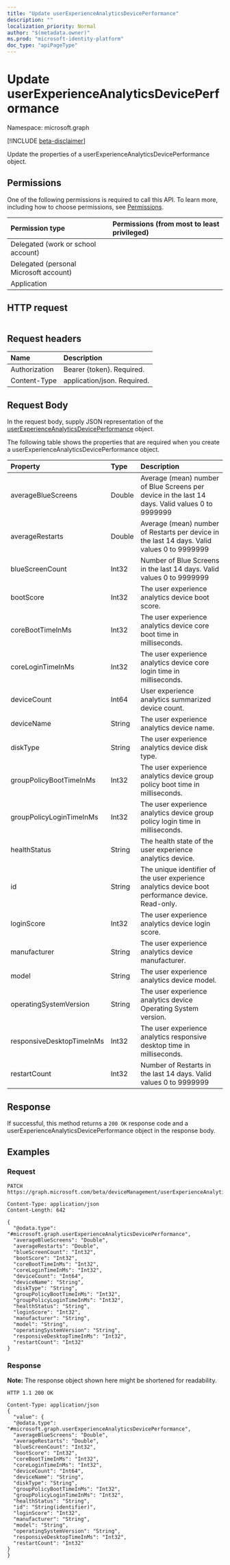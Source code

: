```yaml
---
title: "Update userExperienceAnalyticsDevicePerformance"
description: ""
localization_priority: Normal
author: "$(metadata.owner)"
ms.prod: "microsoft-identity-platform"
doc_type: "apiPageType"
---
```


# Update userExperienceAnalyticsDevicePerformance

Namespace: microsoft.graph

[!INCLUDE [beta-disclaimer](../../includes/beta-disclaimer.md)]

Update the properties of a userExperienceAnalyticsDevicePerformance object.

## Permissions

One of the following permissions is required to call this API. To learn more, including how to choose permissions, see [Permissions](/graph/permissions-reference).

| Permission type                        | Permissions (from most to least privileged) |
| :------------------------------------- | :------------------------------------------ |
| Delegated (work or school account)     |                                             |
| Delegated (personal Microsoft account) |                                             |
| Application                            |                                             |

## HTTP request

<!-- {
  "blockType": "ignored"
}
-->

```http

```

## Request headers

| Name          | Description                 |
| :------------ | :-------------------------- |
| Authorization | Bearer {token}. Required.   |
| Content-Type  | application/json. Required. |

## Request Body

In the request body, supply JSON representation of the [userExperienceAnalyticsDevicePerformance](../resources/intune-userexperienceanalyticsdeviceperformance.md) object.

<!-- Actions and Functions -->

<!-- CRUD Methods -->

The following table shows the properties that are required when you create a userExperienceAnalyticsDevicePerformance object.

| Property                  | Type   | Description                                                                                       |
| :------------------------ | :----- | :------------------------------------------------------------------------------------------------ |
| averageBlueScreens        | Double | Average (mean) number of Blue Screens per device in the last 14 days. Valid values 0 to 9999999   |
| averageRestarts           | Double | Average (mean) number of Restarts per device in the last 14 days. Valid values 0 to 9999999       |
| blueScreenCount           | Int32  | Number of Blue Screens in the last 14 days. Valid values 0 to 9999999                             |
| bootScore                 | Int32  | The user experience analytics device boot score.                                                  |
| coreBootTimeInMs          | Int32  | The user experience analytics device core boot time in milliseconds.                              |
| coreLoginTimeInMs         | Int32  | The user experience analytics device core login time in milliseconds.                             |
| deviceCount               | Int64  | User experience analytics summarized device count.                                                |
| deviceName                | String | The user experience analytics device name.                                                        |
| diskType                  | String | The user experience analytics device disk type.                                                   |
| groupPolicyBootTimeInMs   | Int32  | The user experience analytics device group policy boot time in milliseconds.                      |
| groupPolicyLoginTimeInMs  | Int32  | The user experience analytics device group policy login time in milliseconds.                     |
| healthStatus              | String | The health state of the user experience analytics device.                                         |
| id                        | String | The unique identifier of the user experience analytics device boot performance device. Read-only. |
| loginScore                | Int32  | The user experience analytics device login score.                                                 |
| manufacturer              | String | The user experience analytics device manufacturer.                                                |
| model                     | String | The user experience analytics device model.                                                       |
| operatingSystemVersion    | String | The user experience analytics device Operating System version.                                    |
| responsiveDesktopTimeInMs | Int32  | The user experience analytics responsive desktop time in milliseconds.                            |
| restartCount              | Int32  | Number of Restarts in the last 14 days. Valid values 0 to 9999999                                 |

## Response

If successful, this method returns a `200 OK` response code and a userExperienceAnalyticsDevicePerformance object in the response body.

## Examples

### Request

<!-- {
  "blockType": "request",
  "name": "update_userexperienceanalyticsdeviceperformance"
}
-->

```http
PATCH https://graph.microsoft.com/beta/deviceManagement/userExperienceAnalyticsDevicePerformance/{id}

Content-Type: application/json
Content-Length: 642

{
  "@odata.type": "#microsoft.graph.userExperienceAnalyticsDevicePerformance",
  "averageBlueScreens": "Double",
  "averageRestarts": "Double",
  "blueScreenCount": "Int32",
  "bootScore": "Int32",
  "coreBootTimeInMs": "Int32",
  "coreLoginTimeInMs": "Int32",
  "deviceCount": "Int64",
  "deviceName": "String",
  "diskType": "String",
  "groupPolicyBootTimeInMs": "Int32",
  "groupPolicyLoginTimeInMs": "Int32",
  "healthStatus": "String",
  "loginScore": "Int32",
  "manufacturer": "String",
  "model": "String",
  "operatingSystemVersion": "String",
  "responsiveDesktopTimeInMs": "Int32",
  "restartCount": "Int32"
}

```

### Response

**Note:** The response object shown here might be shortened for readability.

<!-- {
  "blockType": "response",
  "truncated": true,
  "@odata.type": "microsoft.management.services.api.userExperienceAnalyticsDevicePerformance"
}
-->

```http
HTTP 1.1 200 OK

Content-Type: application/json
{
  "value": {
  "@odata.type": "#microsoft.graph.userExperienceAnalyticsDevicePerformance",
  "averageBlueScreens": "Double",
  "averageRestarts": "Double",
  "blueScreenCount": "Int32",
  "bootScore": "Int32",
  "coreBootTimeInMs": "Int32",
  "coreLoginTimeInMs": "Int32",
  "deviceCount": "Int64",
  "deviceName": "String",
  "diskType": "String",
  "groupPolicyBootTimeInMs": "Int32",
  "groupPolicyLoginTimeInMs": "Int32",
  "healthStatus": "String",
  "id": "String(identifier)",
  "loginScore": "Int32",
  "manufacturer": "String",
  "model": "String",
  "operatingSystemVersion": "String",
  "responsiveDesktopTimeInMs": "Int32",
  "restartCount": "Int32"
}
}

```
